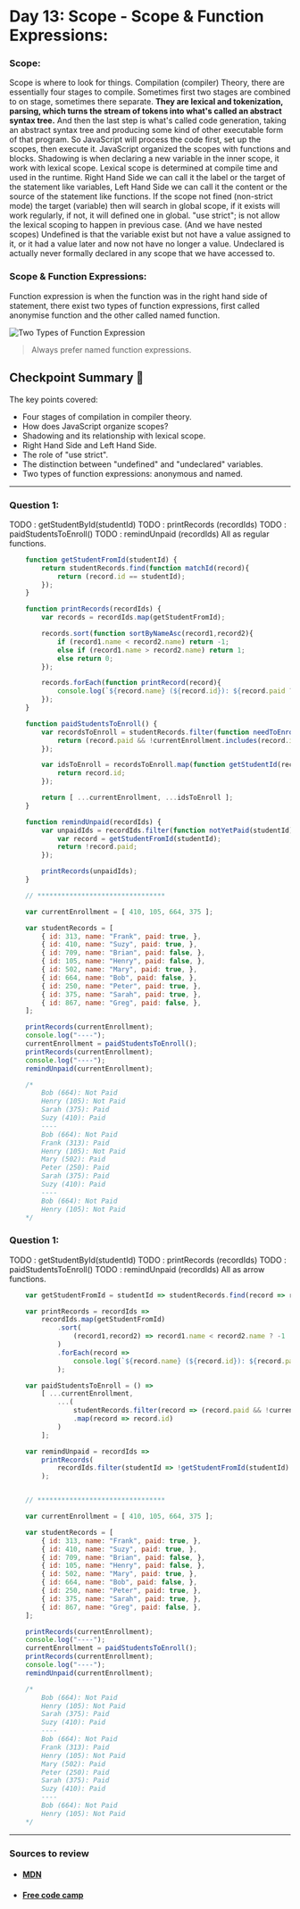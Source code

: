 
# Day 13: Scope - Scope & Function Expressions:

### Scope:

Scope is where to look for things. Compilation (compiler) Theory, there are essentially four stages to compile. Sometimes first two stages are combined to on stage, sometimes there separate. **They are lexical and tokenization, parsing, which turns the stream of tokens into what's called an abstract syntax tree.** And then the last step is what's called code generation, taking an abstract syntax tree and producing some kind of other executable form of that program. So JavaScript will process the code first, set up the scopes, then execute it. JavaScript organized the scopes with functions and blocks.
Shadowing is when declaring a new variable in the inner scope, it work with lexical scope. Lexical scope is determined at compile time and used in the runtime.
Right Hand Side we can call it the label or the target of the statement like variables, Left Hand Side we can call it the content or the source of the statement like functions. If the scope not fined (non-strict mode) the target (variable) then will search in global scope, if it exists will work regularly, if not, it will defined one in global.
"use strict"; is not allow the lexical scoping to happen in previous case. (And we have nested scopes)
Undefined is that the variable exist but not have a value assigned to it, or it had a value later and now not have no longer a value. Undeclared is actually never formally declared in any scope that we have accessed to.

### Scope & Function Expressions:

Function expression is when the function was in the right hand side of statement, there exist two types of function expressions, first called anonymise function and the other called named function.

![Two Types of Function Expression](./visualData/functionExpression.png)
> Always prefer named function expressions.

## Checkpoint Summary :vertical_traffic_light:

The key points covered:

- Four stages of compilation in compiler theory.
- How does JavaScript organize scopes?
- Shadowing and its relationship with lexical scope.
- Right Hand Side and Left Hand Side.
- The role of "use strict".
- The distinction between "undefined" and "undeclared" variables.
- Two types of function expressions: anonymous and named.

---

### Question 1:
TODO : getStudentById(studentId)
TODO : printRecords (recordIds)
TODO : paidStudentsToEnroll()
TODO : remindUnpaid (recordIds)
All as regular functions.

```javascript
    function getStudentFromId(studentId) {
        return studentRecords.find(function matchId(record){
            return (record.id == studentId);
        });
    }

    function printRecords(recordIds) {
        var records = recordIds.map(getStudentFromId);

        records.sort(function sortByNameAsc(record1,record2){
            if (record1.name < record2.name) return -1;
            else if (record1.name > record2.name) return 1;
            else return 0;
        });

        records.forEach(function printRecord(record){
            console.log(`${record.name} (${record.id}): ${record.paid ? "Paid" : "Not Paid"}`);
        });
    }

    function paidStudentsToEnroll() {
        var recordsToEnroll = studentRecords.filter(function needToEnroll(record){
            return (record.paid && !currentEnrollment.includes(record.id));
        });

        var idsToEnroll = recordsToEnroll.map(function getStudentId(record){
            return record.id;
        });

        return [ ...currentEnrollment, ...idsToEnroll ];
    }

    function remindUnpaid(recordIds) {
        var unpaidIds = recordIds.filter(function notYetPaid(studentId){
            var record = getStudentFromId(studentId);
            return !record.paid;
        });

        printRecords(unpaidIds);
    }

    // ********************************

    var currentEnrollment = [ 410, 105, 664, 375 ];

    var studentRecords = [
        { id: 313, name: "Frank", paid: true, },
        { id: 410, name: "Suzy", paid: true, },
        { id: 709, name: "Brian", paid: false, },
        { id: 105, name: "Henry", paid: false, },
        { id: 502, name: "Mary", paid: true, },
        { id: 664, name: "Bob", paid: false, },
        { id: 250, name: "Peter", paid: true, },
        { id: 375, name: "Sarah", paid: true, },
        { id: 867, name: "Greg", paid: false, },
    ];

    printRecords(currentEnrollment);
    console.log("----");
    currentEnrollment = paidStudentsToEnroll();
    printRecords(currentEnrollment);
    console.log("----");
    remindUnpaid(currentEnrollment);

    /*
        Bob (664): Not Paid
        Henry (105): Not Paid
        Sarah (375): Paid
        Suzy (410): Paid
        ----
        Bob (664): Not Paid
        Frank (313): Paid
        Henry (105): Not Paid
        Mary (502): Paid
        Peter (250): Paid
        Sarah (375): Paid
        Suzy (410): Paid
        ----
        Bob (664): Not Paid
        Henry (105): Not Paid
    */
```

### Question 1:
TODO : getStudentById(studentId)
TODO : printRecords (recordIds)
TODO : paidStudentsToEnroll()
TODO : remindUnpaid (recordIds)
All as arrow functions.

```javascript
    var getStudentFromId = studentId => studentRecords.find(record => record.id == studentId);

    var printRecords = recordIds =>
        recordIds.map(getStudentFromId)
            .sort(
                (record1,record2) => record1.name < record2.name ? -1 : record1.name > record2.name ? 1 : 0
            )
            .forEach(record =>
                console.log(`${record.name} (${record.id}): ${record.paid ? "Paid" : "Not Paid"}`)
            );

    var paidStudentsToEnroll = () =>
        [ ...currentEnrollment,
            ...(
                studentRecords.filter(record => (record.paid && !currentEnrollment.includes(record.id)))
                .map(record => record.id)
            )
        ];

    var remindUnpaid = recordIds =>
        printRecords(
            recordIds.filter(studentId => !getStudentFromId(studentId).paid)
        );


    // ********************************

    var currentEnrollment = [ 410, 105, 664, 375 ];

    var studentRecords = [
        { id: 313, name: "Frank", paid: true, },
        { id: 410, name: "Suzy", paid: true, },
        { id: 709, name: "Brian", paid: false, },
        { id: 105, name: "Henry", paid: false, },
        { id: 502, name: "Mary", paid: true, },
        { id: 664, name: "Bob", paid: false, },
        { id: 250, name: "Peter", paid: true, },
        { id: 375, name: "Sarah", paid: true, },
        { id: 867, name: "Greg", paid: false, },
    ];

    printRecords(currentEnrollment);
    console.log("----");
    currentEnrollment = paidStudentsToEnroll();
    printRecords(currentEnrollment);
    console.log("----");
    remindUnpaid(currentEnrollment);

    /*
        Bob (664): Not Paid
        Henry (105): Not Paid
        Sarah (375): Paid
        Suzy (410): Paid
        ----
        Bob (664): Not Paid
        Frank (313): Paid
        Henry (105): Not Paid
        Mary (502): Paid
        Peter (250): Paid
        Sarah (375): Paid
        Suzy (410): Paid
        ----
        Bob (664): Not Paid
        Henry (105): Not Paid
    */
```

---

### Sources to review
- #### [MDN](https://developer.mozilla.org/)
- #### [Free code camp](https://www.freecodecamp.org/)